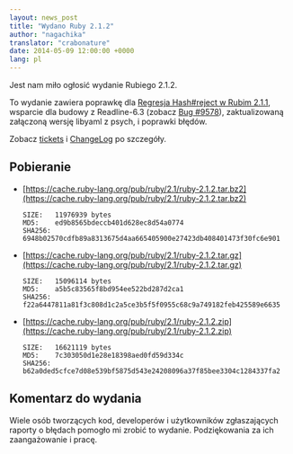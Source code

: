 ```yaml
---
layout: news_post
title: "Wydano Ruby 2.1.2"
author: "nagachika"
translator: "crabonature"
date: 2014-05-09 12:00:00 +0000
lang: pl
---
```


Jest nam miło ogłosić wydanie Rubiego 2.1.2.

To wydanie zawiera poprawkę dla
[Regresja Hash#reject w Rubim 2.1.1](https://www.ruby-lang.org/pl/news/2014/03/10/regression-of-hash-reject-in-ruby-2-1-1/),
wsparcie dla budowy z Readline-6.3
(zobacz [Bug #9578](https://bugs.ruby-lang.org/issues/9578)),
zaktualizowaną załączoną wersję libyaml z psych, i poprawki błędów.

Zobacz [tickets](https://bugs.ruby-lang.org/projects/ruby-21/issues?set_filter=1&amp;status_id=5)
i [ChangeLog](http://svn.ruby-lang.org/repos/ruby/tags/v2_1_2/ChangeLog)
po szczegóły.

## Pobieranie

* [https://cache.ruby-lang.org/pub/ruby/2.1/ruby-2.1.2.tar.bz2](https://cache.ruby-lang.org/pub/ruby/2.1/ruby-2.1.2.tar.bz2)

      SIZE:   11976939 bytes
      MD5:    ed9b8565bdeccb401d628ec8d54a0774
      SHA256: 6948b02570cdfb89a8313675d4aa665405900e27423db408401473f30fc6e901

* [https://cache.ruby-lang.org/pub/ruby/2.1/ruby-2.1.2.tar.gz](https://cache.ruby-lang.org/pub/ruby/2.1/ruby-2.1.2.tar.gz)

      SIZE:   15096114 bytes
      MD5:    a5b5c83565f8bd954ee522bd287d2ca1
      SHA256: f22a6447811a81f3c808d1c2a5ce3b5f5f0955c68c9a749182feb425589e6635

* [https://cache.ruby-lang.org/pub/ruby/2.1/ruby-2.1.2.zip](https://cache.ruby-lang.org/pub/ruby/2.1/ruby-2.1.2.zip)

      SIZE:   16621119 bytes
      MD5:    7c303050d1e28e18398aed0fd59d334c
      SHA256: b62a0ded5cfce7d08e539bf5875d543e24208096a37f85bee3304c1284337fa2

## Komentarz do wydania

Wiele osób tworzących kod, developerów i użytkowników zgłaszających raporty o
błędach pomogło mi zrobić to wydanie. Podziękowania za ich zaangażowanie i pracę.
